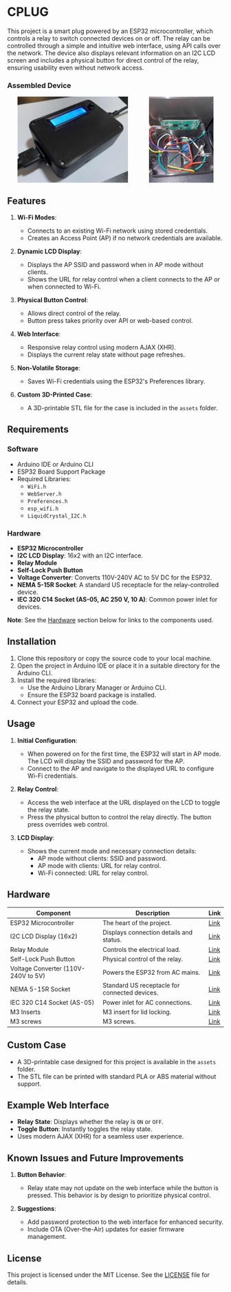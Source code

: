 # CPLUG

This project is a smart plug powered by an ESP32 microcontroller, which controls a relay to switch connected devices on or off. The relay can be controlled through a simple and intuitive web interface, using API calls over the network. The device also displays relevant information on an I2C LCD screen and includes a physical button for direct control of the relay, ensuring usability even without network access.

### Assembled Device
<div style="display: flex; justify-content: space-around;">
  <img src="img/cplug.jpg" alt="Assembled Device" height="200">
  <img src="img/cguts.jpg" alt="Device's guts" height="200">
</div>

## Features

1. **Wi-Fi Modes**:
   - Connects to an existing Wi-Fi network using stored credentials.
   - Creates an Access Point (AP) if no network credentials are available.

2. **Dynamic LCD Display**:
   - Displays the AP SSID and password when in AP mode without clients.
   - Shows the URL for relay control when a client connects to the AP or when connected to Wi-Fi.

3. **Physical Button Control**:
   - Allows direct control of the relay.
   - Button press takes priority over API or web-based control.

4. **Web Interface**:
   - Responsive relay control using modern AJAX (XHR).
   - Displays the current relay state without page refreshes.

5. **Non-Volatile Storage**:
   - Saves Wi-Fi credentials using the ESP32's Preferences library.

6. **Custom 3D-Printed Case**:
   - A 3D-printable STL file for the case is included in the `assets` folder.

## Requirements

### Software
- Arduino IDE or Arduino CLI
- ESP32 Board Support Package
- Required Libraries:
  - `WiFi.h`
  - `WebServer.h`
  - `Preferences.h`
  - `esp_wifi.h`
  - `LiquidCrystal_I2C.h`

### Hardware
- **ESP32 Microcontroller**
- **I2C LCD Display**: 16x2 with an I2C interface.
- **Relay Module**
- **Self-Lock Push Button**
- **Voltage Converter**: Converts 110V-240V AC to 5V DC for the ESP32.
- **NEMA 5-15R Socket**: A standard US receptacle for the relay-controlled device.
- **IEC 320 C14 Socket (AS-05, AC 250 V, 10 A)**: Common power inlet for devices.

**Note**: See the [Hardware](#hardware) section below for links to the components used.

## Installation

1. Clone this repository or copy the source code to your local machine.
2. Open the project in Arduino IDE or place it in a suitable directory for the Arduino CLI.
3. Install the required libraries:
   - Use the Arduino Library Manager or Arduino CLI.
   - Ensure the ESP32 board package is installed.
4. Connect your ESP32 and upload the code.

## Usage

1. **Initial Configuration**:
   - When powered on for the first time, the ESP32 will start in AP mode. The LCD will display the SSID and password for the AP.
   - Connect to the AP and navigate to the displayed URL to configure Wi-Fi credentials.

2. **Relay Control**:
   - Access the web interface at the URL displayed on the LCD to toggle the relay state.
   - Press the physical button to control the relay directly. The button press overrides web control.

3. **LCD Display**:
   - Shows the current mode and necessary connection details:
     - AP mode without clients: SSID and password.
     - AP mode with clients: URL for relay control.
     - Wi-Fi connected: URL for relay control.

## Hardware

| Component                     | Description                                     | Link                     |
|-------------------------------|-------------------------------------------------|--------------------------|
| ESP32 Microcontroller         | The heart of the project.                      | [Link](https://www.amazon.com/DORHEA-Development-Bluetooth-ESP-WROOM-32-ESP32-DevKitC-32/dp/B0B18JQF16/ref=sr_1_4?crid=25G7VGNAWT774&dib=eyJ2IjoiMSJ9.aR60pLT4ci7QASJykSqRfgGDG_jUr8SiNvrNmjAwDhDlvNy0StOQUgZXOfjYzId7mAdCB_HcCIMW05vQNfdyvUsbEBINIsiMudzG0CskZdi4rJSzAG7vivwW1w1u0zIILp9qtYudKr-yfV62xQc7B36pVaGWQckNOdX2xZdajdN8TSqnIwYr5pD6b5dRtL5Jnndt4iDOWy_oneP7mcrX-r2XoSbTcFxIw1wvP1exjfk.WI5xbtAzXLtw3q7DZOykH-29DSS3rbJIN8vR7MnfGZs&dib_tag=se&keywords=esp32%2Btype%2Bc&qid=1731796381&sprefix=esp32%2Btype%2Bc%2Caps%2C92&sr=8-4&th=1)               |
| I2C LCD Display (16x2)        | Displays connection details and status.        | [Link](https://www.amazon.com/Freenove-Display-Compatible-Arduino-Raspberry/dp/B0B76Z83Y4/ref=sr_1_8?crid=22722MO4DGRTJ&dib=eyJ2IjoiMSJ9.FgsyN-p9btDlxidPTK0VokPyhYbPLtrx6CIymEFmeu8HquPf1mye9_E3q4YqeJaCkussmozj30rz006pS-j-Zxs4xNDP58nwopVfpcqb5vmIXURN5D7p3oDzlXHki8dlP-cNjHTlMKlta6xKRd9v_0Njw1XWCWGWeQhFLQtSgclvgg-do2hPTlyNWCtahsDMEHyzilTH4SX9fIQR_nQql1cxyts22M1cXowWT20wPd4.-sOvicqK9vaTRdz1Plc3fm6ynNQ2crNDuc7zpBJGeSI&dib_tag=se&keywords=I2C%2BLCD%2BDisplay&qid=1731796307&sprefix=i2c%2Blcd%2Bdisplay%2Caps%2C95&sr=8-8&th=1)               |
| Relay Module                  | Controls the electrical load.                  | [Link](https://www.amazon.com/Channel-Optocoupler-Isolated-Control-Arduino/dp/B07XGZSYJV/ref=sr_1_1?crid=PB1JA4J1TX9N&dib=eyJ2IjoiMSJ9.aQ-rgB_Q-5VmyzSnoas2VhAkGjDhkILgD44Dnr2wRspw5Qp-LtaFXKKteFBa6X0ESbHH3MFNPzqsRRI1MOM1pVOcQiMHu4wNWgSGydyyO5NViYg3PHuXdIyPeQO-Xdltw8nPeWVZu8tJ9F3oZQ0nuQKFwaEkmtkYS0zkeis_vLL8fPbUh_z2U8_lRga2iK3UqjJLn6YKg0ZaioaMUuxjz0blPndgwRlDTCBhTjAGsyA.LGNlUcpLCycIGoVbeYfQDlwwR6OLPRAMTPuAvHs4J60&dib_tag=se&keywords=3.3+relay&qid=1731796264&sprefix=3.3+relay%2Caps%2C83&sr=8-1)               |
| Self-Lock Push Button         | Physical control of the relay.                 | [Link](https://www.amazon.com/Cylewet-Self-Locking-Latching-Button-CYT1091/dp/B075VBV4QH/ref=sr_1_8?crid=2KIK6ERG6BN0P&dib=eyJ2IjoiMSJ9.Q0Cky4G0VZEtxUhetpGEcxkMA4g-0cejM6OzH7_EqwUG9l5s5uOP1NEe5xEu8aJlvH95Yr8B_k_6FD0LmWNwg297Td6C2Q40oG79wqW1Mavb5yGUdd6I5zddKtIvo89kQhaZNkyTd7MNJApQMUDWBUe8McBYsr18a85pK4X5KR-wpG2o6DsRET8pg1xFFyVLgSGe1A-SvmKNQ_pOElTnC_GC8kSqcHhYo9mFrb67JTE.0K4n9P1OeurHzMgPb1lFyRd3By2fWrSc6MVZ3T9eJJo&dib_tag=se&keywords=Self-Lock+Push+Button&qid=1731796223&sprefix=self-lock+push+button%2Caps%2C91&sr=8-8)               |
| Voltage Converter (110V-240V to 5V) | Powers the ESP32 from AC mains.               | [Link](https://www.amazon.com/Converter-Universal-Isolated-Switching-Version/dp/B07YXN8J6R/ref=sr_1_1?crid=3UPM554FWAPQ8&dib=eyJ2IjoiMSJ9.zdqFicpFqyz1Z1tKWYnlpaLNMNrL8BoeqXUJ9g36tAzf7-meuGKPv8ctHFgPLYjgOYwsBWNwN3GqHpw6QOvg71q2i0jv1dObiiWN8LbpopJY6PtrnOiq0knwtIwI-0cHBaqu2N2BawjL0qkS1LwS2MJjvldHY9Mg5hg3434L-A1usjyi52DSxShrEv_PcLvCWp9L1CMRB3rPMPzA7B3d2Jn77lkj-A-EeUfR-7l4ozw.UM5AheMT8vLujvvUIKo2IlyK4jw8GPB3GHP7dHmLKUI&dib_tag=se&keywords=110v%2Bto%2B5v%2Bconverter&qid=1731796176&sprefix=110v%2Bto%2B5v%2Bconverter%2Caps%2C83&sr=8-1&th=1)           |
| NEMA 5-15R Socket             | Standard US receptacle for connected devices.  | [Link](https://www.amazon.com/Leviton-1374-1-Receptacle-Straight-Grounding/dp/B0036ZA94S/ref=sr_1_1?crid=UHHV8AGXBC5B&dib=eyJ2IjoiMSJ9.M0yUuQhHRnbxlmw__q1OQsjqiKK7Lzq-amBfNVHlUW3exoDVYdswoF4ccXi6TsctIF8pWhs2Qt5tf9ZHR8Z3b-TRseGydRwAubybP-5LmzyA4aRBD0qzCH1_tI_36UB1UWPJrbrNoz-0z4Qh6lH24Ce0I3_k8kpyx9AwWENTZDqyTovK3UAqsOv-Pujo6GcT32IMqSibLjM9dkEyyaP4l4SMC7syEMpwJ5QJnx4_aUpSXjkJQjaKH2TC8sQSaJGlR4VdoFqvllPZVTFponQ8T_omKow75SovG-NTfQMWdIE.1HBg6GjAmhffm_9SL_MLdXJNd9bSK1kwkIMoonTajvM&dib_tag=se&keywords=Leviton+1374-1&qid=1731796140&sprefix=leviton+1374-1%2Caps%2C85&sr=8-1)          |
| IEC 320 C14 Socket (AS-05)    | Power inlet for AC connections.                | [Link](https://www.amazon.com/Baomain-Panel-Power-Socket-Connector/dp/B00WFYS1HS/ref=sr_1_1?crid=2AH4T4U21RJY0&dib=eyJ2IjoiMSJ9.o2AdHKFsyHimIjMr6q8nZA8UOt_GoRbGCrPzT085l6LmGa75eYUp2Iu93e91JlG-ZjGe-yor4HFuf1mvtRVtcm5KmduDByGhFHxt-kzASViMKf0OOzjHaLeEWpvepVyfPifnHwS5HujjkfdvMaR1ys0JTfGZoBOZZayyiODlNlgXQRUbeBY8whl7jbCTqxhqqfOeOG1r7tnm2FsTqq1ykwNWGQkgUMIFuup9lu8L_98.qGuYcbvfJGRp2hODLt11jA4VYX2CxGktAQs5OteeDsE&dib_tag=se&keywords=IEC%2B320%2BC14%2BAS-05%2BAC%2B250%2BV%2B10%2BA&qid=1731795545&sprefix=iec%2B320%2Bc14%2Bas-05%2Bac%2B250%2Bv%2B10%2Ba%2Caps%2C54&sr=8-1&th=1)             |
| M3 Inserts    | M3 insert for lid locking.                | [Link](https://www.amazon.com/cSeao-120pcs-Inserted-Knurled-Embedded/dp/B07D683Q26/ref=sr_1_11?crid=N839MT9MEB0&dib=eyJ2IjoiMSJ9.BwFSXFaGs6U0QlD21q7anfRjKx8fcWIVVXDrKtU1Yo7g1lHY48A7-26837xuO4F2Ssg_Sx_ynNHAGdIvsNa2ThFNgQkNyX-LUT8ivDBEAd1eKuCpKPvQGEbBa7O8YMQSP-sqK79dW-2i68HhO7yJYukDzecnrYyhUKayA2AelA53HvCPMeghReTvODpibVUNhc8p1PKd9ht5c3eqeiXtetUtZ2ZAUWoDsGnleXf0IsY.E7LUj37njgflZGeeeHaksSZCL2Vs69lXinDTYqzEfZo&dib_tag=se&keywords=3mm+insert&qid=1731796825&sprefix=3mm+insert%2Caps%2C80&sr=8-11)             |
| M3 screws    | M3 screws.                | [Link](https://www.amazon.com/Taiss-Screws-Stainless-Assortment-Wrenches/dp/B0CS6FVH6G/ref=sr_1_8?crid=1H1JREBPXZQUU&dib=eyJ2IjoiMSJ9.ddCR5pjnGHbNJnXCOUJw9qTYo5zl7m08eLFdJc_fUtLRGMkxWxlrKIeJRBhaxZ-7rclPpb1MD236MeDwbb92bc4457UzaqqOPV6YFWt8ndilpIteXFTdQuuw4t4ZTmg5bL-p11dq7-HYxKo1yEmvMhUmdP8x4jqDqpTak4yG87hJNuASfoKwtGaksukNju9o2aWLTVBIhzuyhQ2MUTj1Gw78WoBxLgUfNBVZSBipvT4.FapOMKETEi3edFoJWFkEY2h6Zcm_MxtBZEvy5e0q5_o&dib_tag=se&keywords=3mm+screws&qid=1731796914&sprefix=3mm+screws%2Caps%2C86&sr=8-8)             |



## Custom Case

- A 3D-printable case designed for this project is available in the `assets` folder.
- The STL file can be printed with standard PLA or ABS material without support.

## Example Web Interface

- **Relay State**: Displays whether the relay is `ON` or `OFF`.
- **Toggle Button**: Instantly toggles the relay state.
- Uses modern AJAX (XHR) for a seamless user experience.

## Known Issues and Future Improvements

1. **Button Behavior**:
   - Relay state may not update on the web interface while the button is pressed. This behavior is by design to prioritize physical control.

2. **Suggestions**:
   - Add password protection to the web interface for enhanced security.
   - Include OTA (Over-the-Air) updates for easier firmware management.

## License

This project is licensed under the MIT License. See the [LICENSE](LICENSE) file for details.
